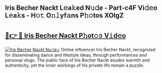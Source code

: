 ## Iris Becher Nackt L𝚎a𝚔ed N𝚞𝚍e - Part-c4F Vi𝚍𝚎o L𝚎a𝚔s - H𝚘𝚝 O𝚗𝚕yf𝚊ns P𝚑𝚘tos XOIgZ

# <h2><a href="http://kf8o9lm.oniu.top/?m=Iris+Becher+Nackt">🔗👉 🔴 Iris Becher Nackt P𝚑ot𝚘𝚜 V𝚒d𝚎o</a></h2>

[![Iris Becher Nackt Nu𝚍e𝚜](https://i.imgur.com/0qMVB7G.gif)](http://kf8o9lm.oniu.top/?m=Iris+Becher+Nackt)
Online influencer Iris Becher Nackt, recognized for disseminating dance and lifestyle ideas, through performances and personal vlogs. The public face of Iris Becher Nackt exudes warmth and authenticity, yet the inner workings of his private life remain a puzzle.  
